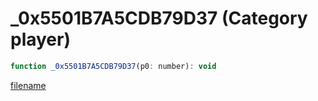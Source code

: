 # _0x5501B7A5CDB79D37 (Category player)

```js
function _0x5501B7A5CDB79D37(p0: number): void
```

[filename](_0x5501B7A5CDB79D37_m.md ':include')